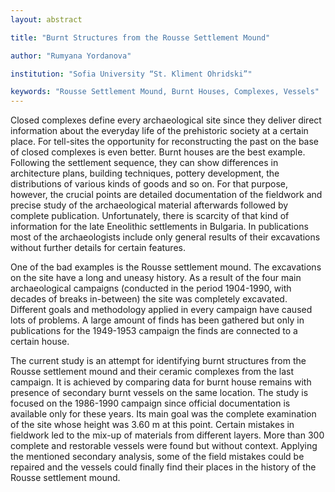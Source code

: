 ```yaml
---
layout: abstract

title: "Burnt Structures from the Rousse Settlement Mound"

author: "Rumyana Yordanova"

institution: "Sofia University “St. Kliment Ohridski”"

keywords: "Rousse Settlement Mound, Burnt Houses, Complexes, Vessels"
---
```


Closed complexes define every archaeological site since they deliver
direct information about the everyday life of the prehistoric society
at a certain place. For tell-sites the opportunity for reconstructing
the past on the base of closed complexes is even better. Burnt houses
are the best example. Following the settlement sequence, they can show
differences in architecture plans, building techniques, pottery
development, the distributions of various kinds of goods and so
on. For that purpose, however, the crucial points are detailed
documentation of the fieldwork and precise study of the archaeological
material afterwards followed by complete publication. Unfortunately,
there is scarcity of that kind of information for the late Eneolithic
settlements in Bulgaria. In publications most of the archaeologists
include only general results of their excavations without further
details for certain features.

One of the bad examples is the Rousse settlement mound. The
excavations on the site have a long and uneasy history. As a result of
the four main archaeological campaigns (conducted in the period
1904-1990, with decades of breaks in-between) the site was completely
excavated. Different goals and methodology applied in every campaign
have caused lots of problems. A large amount of finds has been
gathered but only in publications for the 1949-1953 campaign the finds
are connected to a certain house.

The current study is an attempt for identifying burnt structures from
the Rousse settlement mound and their ceramic complexes from the last
campaign. It is achieved by comparing data for burnt house remains
with presence of secondary burnt vessels on the same location. The
study is focused on the 1986-1990 campaign since official
documentation is available only for these years. Its main goal was the
complete examination of the site whose height was 3.60 m at this
point. Certain mistakes in fieldwork led to the mix-up of materials
from different layers. More than 300 complete and restorable vessels
were found but without context. Applying the mentioned secondary
analysis, some of the field mistakes could be repaired and the vessels
could finally find their places in the history of the Rousse
settlement mound.
